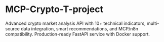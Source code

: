# MCP-Crypto-T-project
Advanced crypto market analysis API with 10+ technical indicators, multi-source data integration, smart recommendations, and MCP/n8n compatibility. Production-ready FastAPI service with Docker support.
